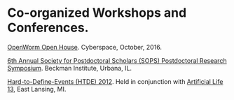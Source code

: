 # Co-organized Workshops and Conferences.

[OpenWorm Open House](http://blog.openworm.org/post/152092412210/announcing-the-openworm-open-house-2016). Cyberspace, October, 2016.

[6th Annual Society for Postdoctoral Scholars (SOPS) Postdoctoral Research Symposium](http://sops.beckman.illinois.edu/symposia/). Beckman Institute, Urbana, IL.
 
[Hard-to-Define-Events (HTDE) 2012](http://syntheticdaisies.blogspot.com/p/htde-workshop-2012.html). Held in conjunction with [Artificial Life 13](http://alife.org/conference/alife-13), East Lansing, MI.
